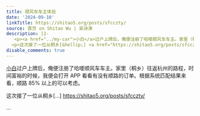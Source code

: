```yaml
---
title: 顺风车车主体验
date: '2024-09-10'
linkTitle: https://shitao5.org/posts/sfcczty/
source: 首页 on Shitao Wu | 吴诗涛
description: |2-
   <p><a href="../my-car">小白</a>过户上牌后，俺便注册了哈喽顺风车车主。家里（桐乡）往返杭州的路程，时间富裕的时候，我便会打开 APP 看看有没有顺路的订单。根据系统匹配结果来看，顺路 85% 以上的可以考虑。</p>
  <p>这次接了一位从桐乡[&hellip;] <a href="https://shitao5.org/posts/sfcczty/">https://shitao5.org/posts/sfcczty/</a></p>  ...
disable_comments: true
---
```

 <p><a href="../my-car">小白</a>过户上牌后，俺便注册了哈喽顺风车车主。家里（桐乡）往返杭州的路程，时间富裕的时候，我便会打开 APP 看看有没有顺路的订单。根据系统匹配结果来看，顺路 85% 以上的可以考虑。</p>
<p>这次接了一位从桐乡[&hellip;] <a href="https://shitao5.org/posts/sfcczty/">https://shitao5.org/posts/sfcczty/</a></p>  ...
